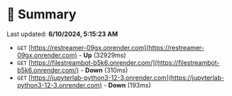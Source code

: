 # 📖 Summary
Last updated: **6/10/2024, 5:15:23 AM**

- `GET` [https://restreamer-09gx.onrender.com](https://restreamer-09gx.onrender.com) - **Up** (32929ms)
- `GET` [https://filestreambot-b5k6.onrender.com/](https://filestreambot-b5k6.onrender.com/) - **Down** (310ms)
- `GET` [https://jupyterlab-python3-12-3.onrender.com](https://jupyterlab-python3-12-3.onrender.com) - **Down** (193ms)

